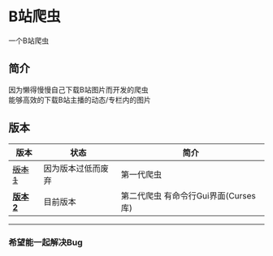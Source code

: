 # B站爬虫
一个B站爬虫

## 简介
因为懒得慢慢自己下载B站图片而开发的爬虫<br>
能够高效的下载B站主播的动态/专栏内的图片<br>

## 版本
| 版本                                                                                  | 状态        | 简介                       |
|-------------------------------------------------------------------------------------|-----------|--------------------------|
| [~~版本 1~~](https://github.com/wsyong111/Python-Bilibili-Reptile/tree/master/V1)     | 因为版本过低而废弃 | 第一代爬虫                    |
| [__版本 2__](https://github.com/wsyong111/Python-Bilibili-Reptile/tree/master/V2/src) | 目前版本      | 第二代爬虫 有命令行Gui界面(Curses库) |

---
### 希望能一起解决Bug